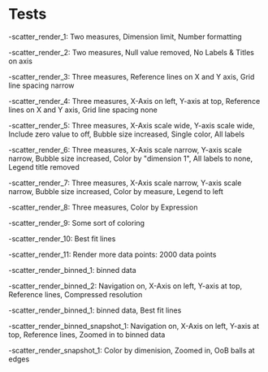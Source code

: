 # Tests

-scatter_render_1:
Two measures,
Dimension limit,
Number formatting

-scatter_render_2:
Two measures,
Null value removed,
No Labels & Titles on axis

-scatter_render_3:
Three measures,
Reference lines on X and Y axis,
Grid line spacing narrow

-scatter_render_4:
Three measures,
X-Axis on left,
Y-axis at top,
Reference lines on X and Y axis,
Grid line spacing none

-scatter_render_5:
Three measures,
X-Axis scale wide,
Y-axis scale wide,
Include zero value to off,
Bubble size increased,
Single color,
All labels

-scatter_render_6:
Three measures,
X-Axis scale narrow,
Y-axis scale narrow,
Bubble size increased,
Color by "dimension 1",
All labels to none,
Legend title removed

-scatter_render_7:
Three measures,
X-Axis scale narrow,
Y-axis scale narrow,
Bubble size increased,
Color by measure,
Legend to left

-scatter_render_8:
Three measures,
Color by Expression

-scatter_render_9:
Some sort of coloring

-scatter_render_10:
Best fit lines

-scatter_render_11:
Render more data points: 2000 data points

-scatter_render_binned_1:
binned data

-scatter_render_binned_2:
Navigation on,
X-Axis on left,
Y-axis at top,
Reference lines,
Compressed resolution

-scatter_render_binned_1:
binned data,
Best fit lines

-scatter_render_binned_snapshot_1:
Navigation on,
X-Axis on left,
Y-axis at top,
Reference lines,
Zoomed in to binned data

-scatter_render_snapshot_1:
Color by dimenision,
Zoomed in,
OoB balls at edges
